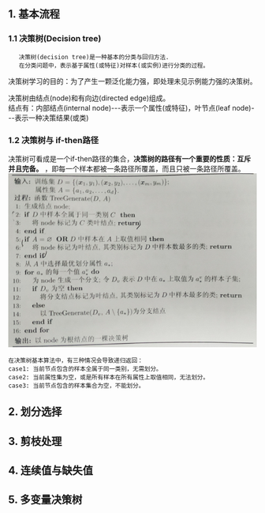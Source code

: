 ## 1. 基本流程
### 1.1 决策树(Decision tree)
       决策树(decision tree)是一种基本的分类与回归方法.   
       在分类问题中，表示基于属性(或特征)对样本(或实例)进行分类的过程。
       
决策树学习的目的：为了产生一颗泛化能力强，即处理未见示例能力强的决策树。

决策树由结点(node)和有向边(directed edge)组成。   
      结点有：内部结点(internal node)---表示一个属性(或特征)，叶节点(leaf node)---表示一种决策结果(或类)
      
### 1.2 决策树与 if-then路径
决策树可看成是一个if-then路径的集合，**决策树的路径有一个重要的性质：互斥并且完备。** ，即每一个样本都被一条路径所覆盖，而且只被一条路径所覆盖。
![Alt text](https://github.com/kawarnana/Machine-Learning/blob/master/pictures/%E5%86%B3%E7%AD%96%E6%A0%91%E7%AE%97%E6%B3%95.png)
    
    在决策树基本算法中，有三种情况会导致递归返回：
    case1: 当前节点包含的样本全属于同一类别，无需划分。   
    case2: 当前属性集为空，或是所有样本在所有属性上取值相同，无法划分。
    case3: 当前节点包含的样本集合为空，不能划分。
    
## 2. 划分选择

## 3. 剪枝处理
## 4. 连续值与缺失值
## 5. 多变量决策树
